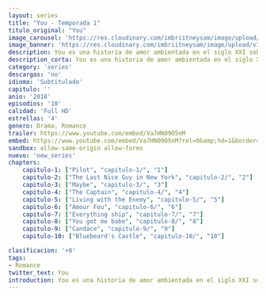 ```yaml
---
layout: series
title: "You - Temporada 1"
titulo_original: "You"
image_carousel: 'https://res.cloudinary.com/imbriitneysam/image/upload/v1546465939/you-poster-min.jpg'
image_banner: 'https://res.cloudinary.com/imbriitneysam/image/upload/v1546465939/you-banner-min.jpg'
description: You es una historia de amor ambientada en el siglo XXI sobre un veinteañero obsesivo pero brillante que usa la híper conectividad que ofrece la tecnología moderna para hacer que la mujer de sus sueños se enamore de él. ¿Qué harías por amor? Cuando una encargada de librería se encuentra con un escritor, consigue su respuesta, cualquier cosa. Utilizando Internet y las redes sociales como sus herramientas, consigue reunir sus detalles más íntimos para acercarse a ella y, lo que empezó como un flechazo encantador se convierte en una obsesión mientras él, de forma estratégica y silenciosa, se deshace de todos los obstáculos (y personas) que se crucen en su camino.
description_corta: You es una historia de amor ambientada en el siglo XXI sobre un veinteañero obsesivo pero brillante que usa la híper conectividad que ofrece la tecnología moderna para hacer que la mujer de sus sueños se enamore de él. ¿Qué harías por amor? Cuando una...
category: 'series'
descargas: 'no'
idioma: 'Subtitulado'
capitulo: ''
anio: '2018'
episodios: '10'
calidad: 'Full HD'
estrellas: '4'
genero: Drama, Romance
trailer: https://www.youtube.com/embed/Va7HN09O5nM
embed: https://www.youtube.com/embed/Va7HN09O5nM?rel=0&amp;hd=1&border=0&wmode=opaque&enablejsapi=1&modestbranding=1&controls=1&showinfo=1
sandbox: allow-same-origin allow-forms 
nuevo: 'new_series'
chapters:
    capitulo-1: ["Pilot", "capitulo-1/", "1"]
    capitulo-2: ["The Last Nice Guy in New York", "capitulo-2/", "2"]
    capitulo-3: ["Maybe", "capitulo-3/", "3"]
    capitulo-4: ["The Captain", "capitulo-4/", "4"]
    capitulo-5: ["Living with the Enemy", "capitulo-5/", "5"]
    capitulo-6: ["Amour Fou", "capitulo-6/", "6"]
    capitulo-7: ["Everything ship", "capitulo-7/", "7"]
    capitulo-8: ["You got me babe", "capitulo-8/", "8"]
    capitulo-9: ["Candace", "capitulo-9/", "9"]
    capitulo-10: ["Bluebeard's Castle", "capitulo-10/", "10"]

clasificacion: '+8'
tags:
- Romance
twitter_text: You
introduction: You es una historia de amor ambientada en el siglo XXI sobre un veinteañero obsesivo pero brillante que usa la híper conectividad que ofrece la tecnología moderna para hacer que la mujer de sus sueños se enamore de él. ¿Qué harías por amor? Cuando una
---
```












